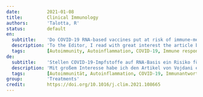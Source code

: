 ```yaml
---
date:          2021-01-08
title:         Clinical Immunology
authors:       'Talotta, R'
status:        default
en:
  subtitle:    'Do COVID-19 RNA-based vaccines put at risk of immune-mediated diseases? In reply to “potential antigenic cross-reactivity between SARS-CoV-2 and human tissue with a possible link to an increase in autoimmune diseases”'
  description: 'To the Editor, I read with great interest the article by Vojdani et al., concerning the hypothesis of a molecular mimicry mechanism between the nucleoprotein/spike protein of Severe Acute Respiratory Syndrome Coronavirus 2 (SARS-CoV-2) and self-antigens. Viruses are notoriously involved in the pathogenesis of autoimmune diseases, and the authors reasonably conclude that such a cross-reactivity might lead to the development of immune-mediated disorders in COronaVirus Disease-19 (COVID-19) patients in the long term. The authors also suggest that a similar scenario might take place following COVID-19 vaccination.'
  tags:        [Autoimmunity, Autoinflammation, COVID-19, Immune response, mRNA vaccine, SARS-CoV-2, Type I interferon]
de:
  subtitle:    'Stellen COVID-19-Impfstoffe auf RNA-Basis ein Risiko für immunvermittelte Krankheiten dar? Antwort auf "Potenzielle antigene Kreuzreaktivität zwischen SARS-CoV-2 und menschlichem Gewebe mit möglicher Verbindung zu einer Zunahme von Autoimmunerkrankungen"'
  description: 'Mit großem Interesse habe ich den Artikel von Vojdani et al. über die Hypothese eines molekularen Mimikry-Mechanismus zwischen dem Nukleoprotein/Spike-Protein des Coronavirus 2 des Schweren Akuten Respiratorischen Syndroms (SARS-CoV-2) und Selbstantigenen gelesen. Viren sind bekanntermaßen an der Entstehung von Autoimmunkrankheiten beteiligt, und die Autoren ziehen den Schluss, dass eine solche Kreuzreaktivität langfristig zur Entwicklung immunvermittelter Störungen bei COronaVirus Disease-19 (COVID-19) Patienten führen könnte. Die Autoren vermuten auch, dass ein ähnliches Szenario nach einer COVID-19-Impfung eintreten könnte.' 
  tags:        [Autoimmunität, Autoinflammation, COVID-19, Immunantwort, mRNA-Impfstoff, SARS-CoV-2, Typ-I-Interferon]
group:         'Treatments'
credit:        https://doi.org/10.1016/j.clim.2021.108665
---
```

